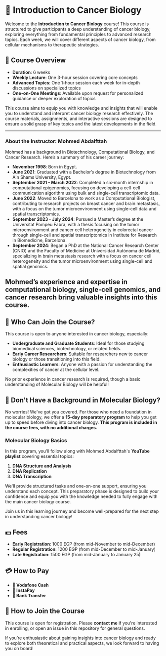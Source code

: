 # 🧬 Introduction to Cancer Biology

Welcome to the **Introduction to Cancer Biology** course! This  course is structured to give participants a deep understanding of cancer biology, exploring everything from fundamental principles to advanced research topics. Each week, we will cover different aspects of cancer biology, from cellular mechanisms to therapeutic strategies.

## 📅 Course Overview

- **Duration**: 6 weeks
- **Weekly Lecture**: One 3-hour session covering core concepts
- **Advanced Topics**: One 1-hour session each week for in-depth discussions on specialized topics
- **One-on-One Meetings**: Available upon request for personalized guidance or deeper exploration of topics

This course aims to equip you with knowledge and insights that will enable you to understand and interpret cancer biology research effectively. The course materials, assignments, and interactive sessions are designed to ensure a solid grasp of key topics and the latest developments in the field.

---
### About the Instructor: Mohmed Abdalfttah

Mohmed has a background in Biotechnology, Computational Biology, and Cancer Research. Here’s a summary of his career journey:

- **November 1998**: Born in Egypt.
- **June 2021**: Graduated with a Bachelor’s degree in Biotechnology from Ain Shams University, Egypt.
- **September 2021 - March 2022**: Completed a six-month internship in computational epigenomics, focusing on developing a cell-cell communication algorithm using bulk and single-cell transcriptomic data.
- **June 2022**: Moved to Barcelona to work as a Computational Biologist, contributing to research projects on breast cancer and brain metastasis, with a focus on the tumor microenvironment using single-cell data and spatial transcriptomics.
- **September 2023 - July 2024**: Pursued a Master’s degree at the Universitat Pompeu Fabra, with a thesis focusing on the tumor microenvironment and cancer cell heterogeneity in colorectal cancer through single-cell and spatial transcriptomics in Institute for Research in Biomedicine, Barcelona.
- **September 2024**: Began a PhD at the National Cancer Research Center (CNIO) and the Faculty of Medicine at Universidad Autónoma de Madrid, specializing in brain metastasis research with a focus on cancer cell heterogeneity and the tumor microenvironment using single-cell and spatial genomics.

Mohmed’s experience and expertise in computational biology, single-cell genomics, and cancer research bring valuable insights into this course.
---
## 👥 Who Can Join the Course?

This course is open to anyone interested in cancer biology, especially:

- **Undergraduate and Graduate Students**: Ideal for those studying biomedical sciences, biotechnology, or related fields.
- **Early Career Researchers**: Suitable for researchers new to cancer biology or those transitioning into this field.
- **Enthusiastic Learners**: Anyone with a passion for understanding the complexities of cancer at the cellular level.

No prior experience in cancer research is required, though a basic understanding of Molecular Biology will be helpful!

## 📘 Don't Have a Background in Molecular Biology?

No worries! We've got you covered. For those who need a foundation in molecular biology, we offer a **15-day preparatory program** to help you get up to speed before diving into cancer biology. **This program is included in the course fees, with no additional charges.**

### Molecular Biology Basics

In this program, you'll follow along with Mohmed Abdalfttah's **YouTube playlist** covering essential topics:

1. **DNA Structure and Analysis**
2. **DNA Replication**
3. **DNA Transcription**

We'll provide structured tasks and one-on-one support, ensuring you understand each concept. This preparatory phase is designed to build your confidence and equip you with the knowledge needed to fully engage with the main cancer biology course.

Join us in this learning journey and become well-prepared for the next step in understanding cancer biology!

## 💵 Fees
- **Early Registration**: 1000 EGP (from mid-November to mid-December)
- **Regular Registration**: 1200 EGP (from mid-December to mid-January)
- **Late Registration**: 1500 EGP (from mid-January to January 25)

## 💳 How to Pay
- **📲 Vodafone Cash**
- **📱 InstaPay**
- **🏦 Bank Transfer**

## 🚀 How to Join the Course

This course is open for registration. Please **contact me** if you're interested in enrolling, or open an issue in this repository for general questions.

If you’re enthusiastic about gaining insights into cancer biology and ready to explore both theoretical and practical aspects, we look forward to having you on board!
